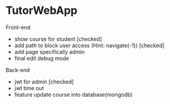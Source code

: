 # TutorWebApp
Front-end
- show course for student [checked]
- add path to block user access (Hint: navigate(-1)) [checked]
- add page specifically admin
- final edit debug mode

Back-end
- jwt for admin [checked]
- jwt time out
- feature update course into database(mongodb)
